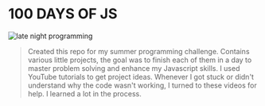 # 100 DAYS OF JS


<img src="https://i.pinimg.com/originals/bb/34/01/bb34017e0cd6eeaff3e785b60a8ff59f.gif" alt="late night programming">

> Created this repo for my summer programming challenge. Contains various little projects, the goal was to finish each of them in a day to master problem solving and enhance my Javascript skills. I used YouTube tutorials to get project ideas. Whenever I got stuck or didn't understand why the code wasn't working, I turned to these videos for help. I learned a lot in the process.
